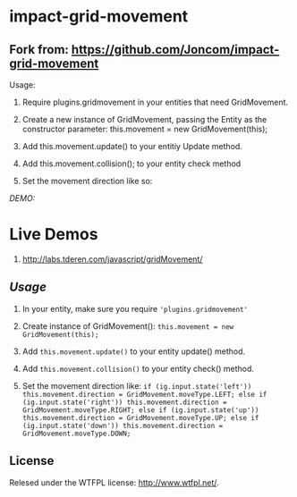 impact-grid-movement
====================

Fork from: https://github.com/Joncom/impact-grid-movement
---------------------

Usage:

1) Require plugins.gridmovement in your entities that need GridMovement.

2) Create a new instance of GridMovement, passing the Entity as the constructor parameter:
this.movement = new GridMovement(this);

3) Add this.movement.update() to your entitiy Update method.

4) Add this.movement.collision(); to your entity check method

5) Set the movement direction like so:

*DEMO:*




# Live Demos
1. http://labs.tderen.com/javascript/gridMovement/

## _Usage_

1. In your entity, make sure you require `'plugins.gridmovement'`

2. Create instance of GridMovement():
`this.movement = new GridMovement(this);`

3. Add `this.movement.update()` to your entity update() method.

4. Add `this.movement.collision()` to your entity check() method.

5. Set the movement direction like:
`if (ig.input.state('left'))
                    this.movement.direction = GridMovement.moveType.LEFT;
                else if (ig.input.state('right'))
                    this.movement.direction = GridMovement.moveType.RIGHT;
                else if (ig.input.state('up'))
                    this.movement.direction = GridMovement.moveType.UP;
                else if (ig.input.state('down'))
                    this.movement.direction = GridMovement.moveType.DOWN;`

## License
Relesed under the WTFPL license: http://www.wtfpl.net/.
